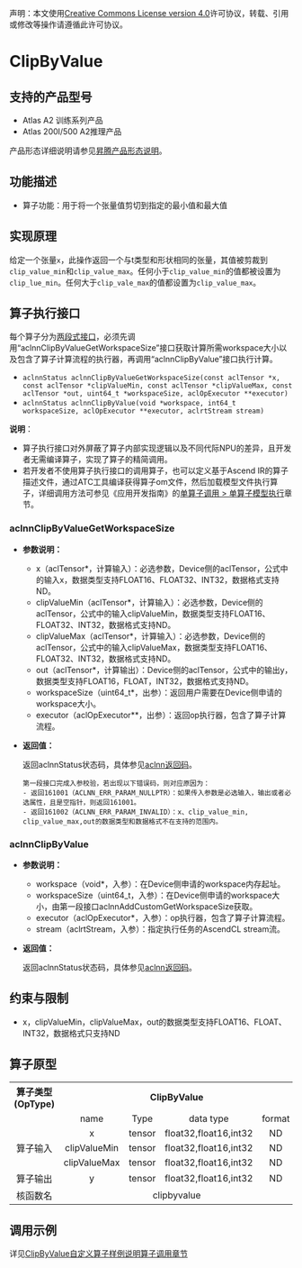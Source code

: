 声明：本文使用[Creative Commons License version 4.0](https://creativecommons.org/licenses/by/4.0/legalcode)许可协议，转载、引用或修改等操作请遵循此许可协议。

# ClipByValue

## 支持的产品型号

- Atlas A2 训练系列产品
- Atlas 200I/500 A2推理产品

产品形态详细说明请参见[昇腾产品形态说明](https://www.hiascend.com/document/redirect/CannCommunityProductForm)。

## 功能描述

- 算子功能：用于将一个张量值剪切到指定的最小值和最大值

## 实现原理

给定一个张量`x`，此操作返回一个与t类型和形状相同的张量，其值被剪裁到`clip_value_min`和`clip_value_max`。任何小于`clip_value_min`的值都被设置为`clip_lue_min`。任何大于`clip_vale_max`的值都设置为`clip_value_max`。

## 算子执行接口

每个算子分为[两段式接口](common/两段式接口.md)，必须先调用“aclnnClipByValueGetWorkspaceSize”接口获取计算所需workspace大小以及包含了算子计算流程的执行器，再调用“aclnnClipByValue”接口执行计算。

* `aclnnStatus aclnnClipByValueGetWorkspaceSize(const aclTensor *x, const aclTensor *clipValueMin, const aclTensor *clipValueMax, const aclTensor *out, uint64_t *workspaceSize, aclOpExecutor **executor)`
* `aclnnStatus aclnnClipByValue(void *workspace, int64_t workspaceSize, aclOpExecutor **executor, aclrtStream stream)`

**说明**：

- 算子执行接口对外屏蔽了算子内部实现逻辑以及不同代际NPU的差异，且开发者无需编译算子，实现了算子的精简调用。
- 若开发者不使用算子执行接口的调用算子，也可以定义基于Ascend IR的算子描述文件，通过ATC工具编译获得算子om文件，然后加载模型文件执行算子，详细调用方法可参见《应用开发指南》的[单算子调用 > 单算子模型执行](https://hiascend.com/document/redirect/CannCommunityCppOpcall)章节。

### aclnnClipByValueGetWorkspaceSize

- **参数说明：**
  
  - x（aclTensor\*，计算输入）：必选参数，Device侧的aclTensor，公式中的输入x，数据类型支持FLOAT16、FLOAT32、INT32，数据格式支持ND。
  - clipValueMin（aclTensor\*，计算输入）：必选参数，Device侧的aclTensor，公式中的输入clipValueMin，数据类型支持FLOAT16、FLOAT32、INT32，数据格式支持ND。
  - clipValueMax（aclTensor\*，计算输入）：必选参数，Device侧的aclTensor，公式中的输入clipValueMax，数据类型支持FLOAT16、FLOAT32、INT32，数据格式支持ND。
  - out（aclTensor\*，计算输出）：Device侧的aclTensor，公式中的输出y，数据类型支持FLOAT16，FLOAT，INT32，数据格式支持ND。
  - workspaceSize（uint64\_t\*，出参）：返回用户需要在Device侧申请的workspace大小。
  - executor（aclOpExecutor\*\*，出参）：返回op执行器，包含了算子计算流程。
- **返回值：**
  
  返回aclnnStatus状态码，具体参见[aclnn返回码](https://www.hiascend.com/document/detail/zh/CANNCommunityEdition/800alpha003/apiref/aolapi/context/common/aclnn%E8%BF%94%E5%9B%9E%E7%A0%81_fuse.md)。
  
  ```
  第一段接口完成入参校验，若出现以下错误码，则对应原因为：
  - 返回161001（ACLNN_ERR_PARAM_NULLPTR）：如果传入参数是必选输入，输出或者必选属性，且是空指针，则返回161001。
  - 返回161002（ACLNN_ERR_PARAM_INVALID）：x、clip_value_min, clip_value_max,out的数据类型和数据格式不在支持的范围内。
  ```

### aclnnClipByValue

- **参数说明：**
  
  - workspace（void\*，入参）：在Device侧申请的workspace内存起址。
  - workspaceSize（uint64\_t，入参）：在Device侧申请的workspace大小，由第一段接口aclnnAddCustomGetWorkspaceSize获取。
  - executor（aclOpExecutor\*，入参）：op执行器，包含了算子计算流程。
  - stream（aclrtStream，入参）：指定执行任务的AscendCL stream流。
- **返回值：**
  
  返回aclnnStatus状态码，具体参见[aclnn返回码](https://www.hiascend.com/document/detail/zh/CANNCommunityEdition/800alpha003/apiref/aolapi/context/common/aclnn%E8%BF%94%E5%9B%9E%E7%A0%81_fuse.md)。

## 约束与限制

- x，clipValueMin，clipValueMax，out的数据类型支持FLOAT16、FLOAT、INT32，数据格式只支持ND

## 算子原型

<table>
<tr><th align="center">算子类型(OpType)</th><th colspan="4" align="center">ClipByValue</th></tr> 
<tr><td align="center"> </td><td align="center">name</td><td align="center">Type</td><td align="center">data type</td><td align="center">format</td></tr>
<tr><td rowspan="4" align="center">算子输入</td>
<tr><td align="center">x</td><td align="center">tensor</td><td align="center">float32,float16,int32</td><td align="center">ND</td></tr>  
<tr><td align="center">clipValueMin</td><td align="center">tensor</td><td align="center">float32,float16,int32</td><td align="center">ND</td></tr> 
<tr><td align="center">clipValueMax</td><td align="center">tensor</td><td align="center">float32,float16,int32</td><td align="center">ND</td></tr>
<tr><td rowspan="1" align="center">算子输出</td>
<td align="center">y</td><td align="center">tensor</td><td align="center">float32,float16,int32</td><td align="center">ND</td></tr>  
<tr><td rowspan="1" align="center">核函数名</td><td colspan="4" align="center">clipbyvalue</td></tr>  
</table>

## 调用示例

详见[ClipByValue自定义算子样例说明算子调用章节](../README.md#算子调用)
